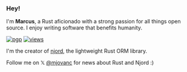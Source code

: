 ### Hey!

I'm **Marcus**, a Rust aficionado with a strong passion for all things open source. I enjoy writing software that benefits humanity. 

[![pgp](https://img.shields.io/badge/pgp-0xF84FDD46215FA16B-313131?style=flat&labelColor=545454&color=313131)](https://github.com/mjovanc.gpg) [![views](https://komarev.com/ghpvc/?username=mjovanc&style=flat&color=313131&label=views)](https://github.com/mjovanc)

I'm the creator of [njord](https://github.com/mjovanc/njord), the lightweight Rust ORM library.

Follow me on 𝕏 [@mjovanc](https://x.com/mjovanc) for news about Rust and Njord :)
